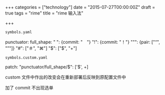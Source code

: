 +++
categories = ["technology"]
date = "2015-07-27T00:00:00Z"
draft = true
tags = "rime"
title = "rime 输入法"

+++

`symbols.yaml`

punctuator:
  full_shape:
    " ": {commit: "　"}
    "!": {commit: "！"}
    "\"": {pair: ["“", "”"]}
    "#": ["＃", "⌘"]
    "$": ["$", "+"]

`symbols.custom.yaml`

patch:
    "punctuator/full_shape/$": ['$', +]

custom 文件中作出的改变会在重新部署后反映到原配置文件中

加了 commit 不出现选单
